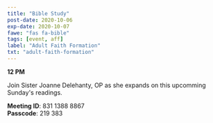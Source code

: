 ```yaml
---
title: "Bible Study"
post-date: 2020-10-06
exp-date: 2020-10-07
fawe: "fas fa-bible"
tags: [event, aff]
label: "Adult Faith Formation"
txt: "adult-faith-formation"
---
```

**12 PM**

Join Sister Joanne Delehanty, OP as she expands on this upcomming Sunday's readings.

<p class="text-danger"><b>Meeting ID</b>: 831 1388 8867
<br>
<b>Passcode</b>: 219 383
</p>